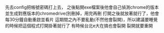 先去config把帳號密碼打上去，
之後點開exe檔案後他會自己偵測chrome的版本並生成對應版本的chromedrive(別刪掉，用完再刪
打開之後就放著就行了，他會每30分鐘自動重啟並看片
這期間之內不要亂動(不然他會裂開)，所以建議要睡覺的時候把這個程式打開掛著就行了
有時候台北e大在搞也會裂開
裂開就要重開
